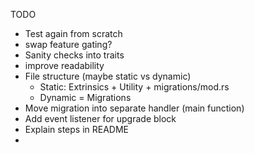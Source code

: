 
TODO

* Test again from scratch
* swap feature gating?
* Sanity checks into traits
* improve readability
* File structure (maybe static vs dynamic)
  * Static: Extrinsics + Utility + migrations/mod.rs
  * Dynamic = Migrations
* Move migration into separate handler (main function)
* Add event listener for upgrade block
* Explain steps in README
* 
